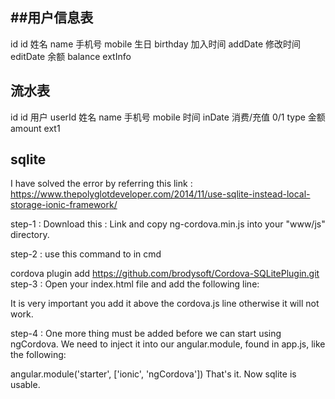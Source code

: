 ##用户信息表
-------------
id id
姓名 name
手机号 mobile
生日 birthday
加入时间 addDate
修改时间 editDate
余额   balance
extInfo 

流水表
----------
id id
用户 userId
姓名 name
手机号 mobile
时间  inDate
消费/充值  0/1 type
金额  amount
ext1

sqlite
-----------
I have solved the error by referring this link : https://www.thepolyglotdeveloper.com/2014/11/use-sqlite-instead-local-storage-ionic-framework/

step-1 : Download this : Link and copy ng-cordova.min.js into your "www/js" directory.

step-2 : use this command to in cmd

cordova plugin add https://github.com/brodysoft/Cordova-SQLitePlugin.git
step-3 : Open your index.html file and add the following line:

<script src="js/ng-cordova.min.js"></script>
It is very important you add it above the cordova.js line otherwise it will not work.

step-4 : One more thing must be added before we can start using ngCordova. We need to inject it into our angular.module, found in app.js, like the following:

angular.module('starter', ['ionic', 'ngCordova'])
That's it. Now sqlite is usable.

